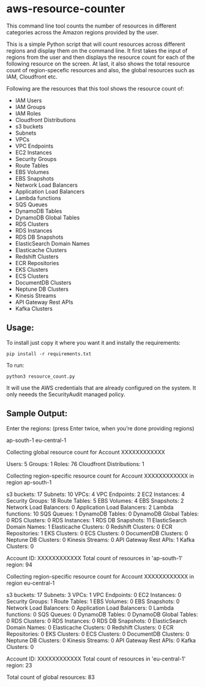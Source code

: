 # aws-resource-counter
This command line tool counts the number of resources in different categories across the Amazon regions provided by the user.

This is a simple Python script that will count resources across different regions and display them on the command line. It first takes the input of regions from the user and then displays the resource count for each of the following resource on the screen. At last, it also shows the total resource count of region-specefic resources and also, the global resources such as IAM, Cloudfront etc. 

Following are the resources that this tool shows the resource count of:

* IAM Users
* IAM Groups
* IAM Roles
* Cloudfront Distributions
* s3 buckets
* Subnets
* VPCs
* VPC Endpoints
* EC2 Instances
* Security Groups
* Route Tables
* EBS Volumes
* EBS Snapshots
* Network Load Balancers
* Application Load Balancers
* Lambda functions
* SQS Queues
* DynamoDB Tables
* DynamoDB Global Tables
* RDS Clusters
* RDS Instances
* RDS DB Snapshots
* ElasticSearch Domain Names
* Elasticache Clusters
* Redshift Clusters
* ECR Repositories
* EKS Clusters
* ECS Clusters
* DocumentDB Clusters
* Neptune DB Clusters
* Kinesis Streams
* API Gateway Rest APIs
* Kafka Clusters

## Usage:

To install just copy it where you want it and instally the requirements:

	pip install -r requirements.txt

To run:

	python3 resource_count.py 

It will use the AWS credentials that are already configured on the system. 
It only neeeds the SecurityAudit managed policy.

## Sample Output:

Enter the regions:
(press Enter twice, when you’re done providing regions)

ap-south-1
eu-central-1


Collecting global resource count for Account XXXXXXXXXXXX

Users: 5
Groups: 1
Roles: 76
Cloudfront Distributions: 1

Collecting region-specific resource count for Account XXXXXXXXXXXX in region ap-south-1

s3 buckets: 17
Subnets: 10
VPCs: 4
VPC Endpoints: 2
EC2 Instances: 4
Security Groups: 18
Route Tables: 5
EBS Volumes: 4
EBS Snapshots: 2
Network Load Balancers: 0
Application Load Balancers: 2
Lambda functions: 10
SQS Queues: 1
DynamoDB Tables: 0
DynamoDB Global Tables: 0
RDS Clusters: 0
RDS Instances: 1
RDS DB Snapshots: 11
ElasticSearch Domain Names: 1
Elasticache Clusters: 0
Redshift Clusters: 0
ECR Repositories: 1
EKS Clusters: 0
ECS Clusters: 0
DocumentDB Clusters: 0
Neptune DB Clusters: 0
Kinesis Streams: 0
API Gateway Rest APIs: 1
Kafka Clusters: 0


Account ID: XXXXXXXXXXXX
Total count of resources in 'ap-south-1' region: 94


Collecting region-specific resource count for Account XXXXXXXXXXXX in region eu-central-1

s3 buckets: 17
Subnets: 3
VPCs: 1
VPC Endpoints: 0
EC2 Instances: 0
Security Groups: 1
Route Tables: 1
EBS Volumes: 0
EBS Snapshots: 0
Network Load Balancers: 0
Application Load Balancers: 0
Lambda functions: 0
SQS Queues: 0
DynamoDB Tables: 0
DynamoDB Global Tables: 0
RDS Clusters: 0
RDS Instances: 0
RDS DB Snapshots: 0
ElasticSearch Domain Names: 0
Elasticache Clusters: 0
Redshift Clusters: 0
ECR Repositories: 0
EKS Clusters: 0
ECS Clusters: 0
DocumentDB Clusters: 0
Neptune DB Clusters: 0
Kinesis Streams: 0
API Gateway Rest APIs: 0
Kafka Clusters: 0


Account ID: XXXXXXXXXXXX
Total count of resources in 'eu-central-1' region: 23

Total count of global resources: 83

